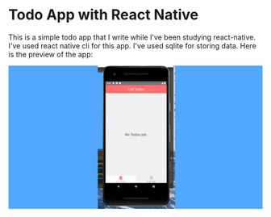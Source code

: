 # Todo App with React Native

This is a simple todo app that I write while I've been studying react-native. I've used react native cli for this app. I've used sqlite for storing data. Here is the preview of the app:

![todoGif](https://raw.githubusercontent.com/emreharman/todoApp-react-native/master/src/assets/img/todoApp.gif)
